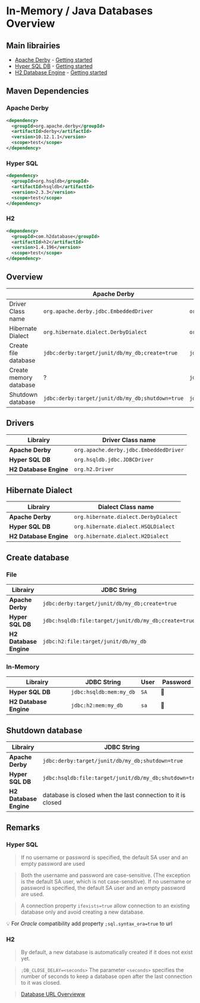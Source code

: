 # In-Memory / Java Databases Overview

## Main librairies

* [Apache Derby](http://db.apache.org/derby/) - [Getting started](https://builds.apache.org/job/Derby-docs/lastSuccessfulBuild/artifact/trunk/out/getstart/index.html)
* [Hyper SQL DB](http://hsqldb.org/) - [Getting started](http://hsqldb.org/doc/2.0/guide/index.html)
* [H2 Database Engine](http://www.h2database.com/) - [Getting started](http://www.h2database.com/html/quickstart.html)

## Maven Dependencies

### Apache Derby

```xml
<dependency>
  <groupId>org.apache.derby</groupId>
  <artifactId>derby</artifactId>
  <version>10.12.1.1</version>
  <scope>test</scope>
</dependency>
```

### Hyper SQL

```xml
<dependency>
  <groupId>org.hsqldb</groupId>
  <artifactId>hsqldb</artifactId>
  <version>2.3.3</version>
  <scope>test</scope>
</dependency>
```

### H2

```xml
<dependency>
  <groupId>com.h2database</groupId>
  <artifactId>h2</artifactId>
  <version>1.4.196</version>
  <scope>test</scope>
</dependency>
```

## Overview

|                   | Apache Derby | Hyper SQL DB | H2 Database Engine |
|-------------------|--------------|--------------|--------------------|
| Driver Class name | `org.apache.derby.jdbc.EmbeddedDriver` | `org.hsqldb.jdbc.JDBCDriver` | `org.h2.Driver` |
| Hibernate Dialect | `org.hibernate.dialect.DerbyDialect` | `org.hibernate.dialect.HSQLDialect` | `org.hibernate.dialect.H2Dialect` |
| Create file database | `jdbc:derby:target/junit/db/my_db;create=true` | `jdbc:hsqldb:file:target/junit/db/my_db;create=true` | `jdbc:h2:file:target/junit/db/my_db` |
| Create memory database | ? | `jdbc:hsqldb:mem:my_db` | `jdbc:hsqldb:mem:my_db` | `jdbc:h2:mem:my_db` |
| Shutdown database | `jdbc:derby:target/junit/db/my_db;shutdown=true` |  `jdbc:hsqldb:file:target/junit/db/my_db;shutdown=true` | database is closed when the last connection to it is closed |


## Drivers

| Librairy | Driver Class name |
|----------|-------------------|
| **Apache Derby** | `org.apache.derby.jdbc.EmbeddedDriver` |
| **Hyper SQL DB** | `org.hsqldb.jdbc.JDBCDriver` |
| **H2 Database Engine** | `org.h2.Driver` |

## Hibernate Dialect

| Librairy | Dialect Class name |
|----------|--------------------|
| **Apache Derby** | `org.hibernate.dialect.DerbyDialect` |
| **Hyper SQL DB** | `org.hibernate.dialect.HSQLDialect` |
| **H2 Database Engine** | `org.hibernate.dialect.H2Dialect` |

## Create database

### File

| Librairy | JDBC String | User | Password |
|----------|-------------|------|----------|
| **Apache Derby** | `jdbc:derby:target/junit/db/my_db;create=true` | :no_entry_sign: | :no_entry_sign: |
| **Hyper SQL DB** | `jdbc:hsqldb:file:target/junit/db/my_db;create=true` | `SA` | :no_entry_sign: |
| **H2 Database Engine** | `jdbc:h2:file:target/junit/db/my_db` | `sa` | :no_entry_sign: |

### In-Memory

| Librairy | JDBC String | User | Password |
|----------|-------------|------|----------|
| **Hyper SQL DB** | `jdbc:hsqldb:mem:my_db` | `SA` | :no_entry_sign: |
| **H2 Database Engine** | `jdbc:h2:mem:my_db` | `sa` | :no_entry_sign: |

## Shutdown database

| Librairy | JDBC String | User | Password |
|----------|-------------|------|----------|
| **Apache Derby** | `jdbc:derby:target/junit/db/my_db;shutdown=true` | :no_entry_sign: | :no_entry_sign: |
| **Hyper SQL DB** | `jdbc:hsqldb:file:target/junit/db/my_db;shutdown=true` | `SA` | :no_entry_sign: |
| **H2 Database Engine** | database is closed when the last connection to it is closed | :no_entry_sign: | :no_entry_sign: |

## Remarks

### Hyper SQL

> If no username or password is specified, the default SA user and an empty password are used

> Both the username and password are case-sensitive. (The exception is the default SA user, which is not case-sensitive). If no username or password is specified, the default SA user and an empty password are used.

> A connection property `ifexists=true` allow connection to an existing database only and avoid creating a new database.

:bulb: For _Oracle_ compatibility add property `;sql.syntax_ora=true` to url

### H2

> By default, a new database is automatically created if it does not exist yet.

> `;DB_CLOSE_DELAY=<seconds>` The parameter `<seconds>` specifies the number of seconds to keep a database open after the last connection to it was closed.

> [Database URL Overvieww](http://www.h2database.com/html/features.html#database_url)
